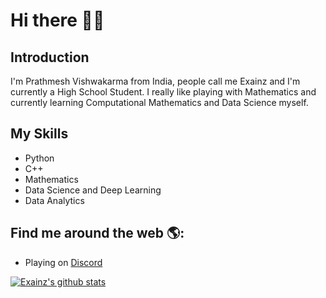 # Hi there 👋🏻

## Introduction
I'm Prathmesh Vishwakarma from India, people call me Exainz and I'm currently a High School Student. I really like playing with Mathematics and currently learning Computational Mathematics and Data Science myself.

## My Skills
- Python
- C++
- Mathematics
- Data Science and Deep Learning
- Data Analytics

## Find me around the web 🌎:
- Playing on <a href="https://discord.com/users/761976845200785408">Discord</a>

[![Exainz's github stats](https://github-readme-stats.vercel.app/api?username=Exainz)](https://github.com/anuraghazra/github-readme-stats)
